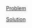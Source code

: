 [Problem](https://leetcode.com/problems/search-insert-position)

[Solution](https://leetcode.com/problems/search-insert-position/solutions/3332890/35-search-insert-position-simple-solution)
